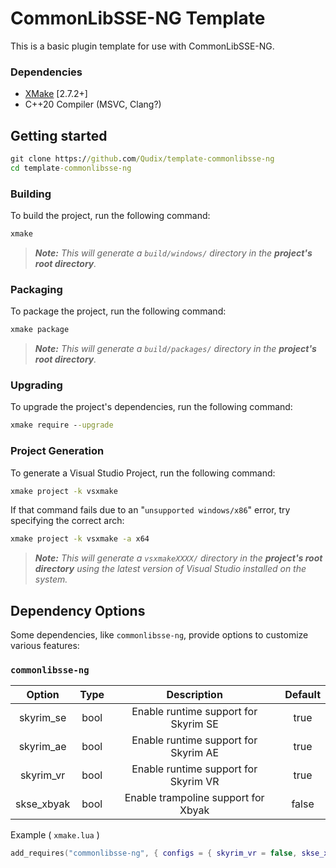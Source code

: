 # CommonLibSSE-NG Template

This is a basic plugin template for use with CommonLibSSE-NG.

### Dependencies
* [XMake](https://xmake.io) [2.7.2+]
* C++20 Compiler (MSVC, Clang?)

## Getting started
```bat
git clone https://github.com/Qudix/template-commonlibsse-ng
cd template-commonlibsse-ng
```

### Building
To build the project, run the following command:
```bat
xmake
```

> ***Note:*** *This will generate a `build/windows/` directory in the **project's root directory**.*

### Packaging
To package the project, run the following command:
```bat
xmake package
```

> ***Note:*** *This will generate a `build/packages/` directory in the **project's root directory**.*

### Upgrading
To upgrade the project's dependencies, run the following command:
```bat
xmake require --upgrade
```

### Project Generation
To generate a Visual Studio Project, run the following command:
```bat
xmake project -k vsxmake
```
If that command fails due to an "`unsupported windows/x86`" error, try specifying the correct arch:
```bat
xmake project -k vsxmake -a x64
```

> ***Note:*** *This will generate a `vsxmakeXXXX/` directory in the **project's root directory** using the latest version of Visual Studio installed on the system.*

## Dependency Options
Some dependencies, like `commonlibsse-ng`, provide options to customize various features:

### `commonlibsse-ng`
|     Option     |  Type   |              Description             | Default |
|     :---:      |  :---:  |                 :---:                |  :---:  |
|   skyrim_se    |  bool   | Enable runtime support for Skyrim SE |  true   |
|   skyrim_ae    |  bool   | Enable runtime support for Skyrim AE |  true   |
|   skyrim_vr    |  bool   | Enable runtime support for Skyrim VR |  true   |
|   skse_xbyak   |  bool   | Enable trampoline support for Xbyak  |  false  |

Example ( `xmake.lua` )
```lua
add_requires("commonlibsse-ng", { configs = { skyrim_vr = false, skse_xbyak = true }})
```
